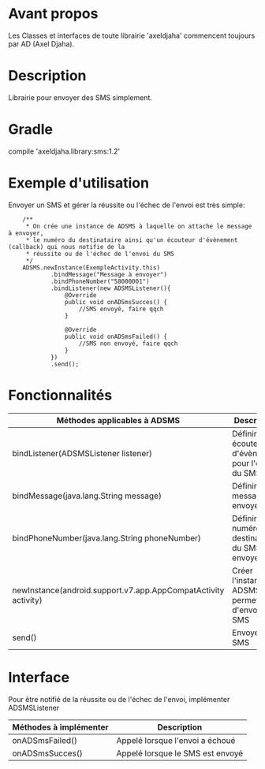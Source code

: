 # Avant propos
Les Classes et interfaces de toute librairie 'axeldjaha' commencent toujours par AD (Axel Djaha).
# Description
Librairie pour envoyer des SMS simplement.
# Gradle
compile 'axeldjaha.library:sms:1.2'
# Exemple d'utilisation
Envoyer un SMS et gérer la réussite ou l'échec de l'envoi est très simple:

        /**
         * On crée une instance de ADSMS à laquelle on attache le message à envoyer,
         * le numéro du destinataire ainsi qu'un écouteur d'évènement (callback) qui nous notifie de la
         * réussite ou de l'échec de l'envoi du SMS
         */
        ADSMS.newInstance(ExempleActivity.this)
                .bindMessage("Message à envoyer")
                .bindPhoneNumber("58000001")
                .bindListener(new ADSMSListener(){
                    @Override
                    public void onADSmsSucces() {
                        //SMS envoyé, faire qqch
                    }

                    @Override
                    public void onADSmsFailed() {
                        //SMS non envoyé, faire qqch
                    }
                })
                .send();

         

# Fonctionnalités

| Méthodes applicables à ADSMS  | Description |
| --------------------------------- | ----------- |
| bindListener(ADSMSListener listener) | Définir un écouteur d'évènement pour l'envoi du SMS |
| bindMessage(java.lang.String message) | Définir le message à envoyer |
| bindPhoneNumber(java.lang.String phoneNumber) | Définir le numéro destinataire du SMS à envoyer |
| newInstance(android.support.v7.app.AppCompatActivity activity) | Créer l'instance de ADSMS qui permettra d'envoyer un SMS |
| send() | Envoyer le SMS |

# Interface
Pour être notifié de la réussite ou de l'échec de l'envoi, implémenter ADSMSListener

| Méthodes à implémenter  | Description |
| --------------------------------- | ----------- |
| onADSmsFailed() | Appelé lorsque l'envoi a échoué |
| onADSmsSucces() | Appelé lorsque le SMS est envoyé |

